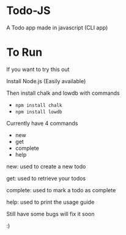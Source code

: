 # Todo-JS

A Todo app made in javascript (CLI app)

# To Run

If you want to try this out

Install Node.js (Easily available)

Then install chalk and lowdb with commands

  * `npm install chalk`
  * `npm install lowdb`

Currently have 4 commands

  * new 
  * get
  * complete
  * help

new:      used to create a new todo

get:      used to retrieve your todos

complete: used to mark a todo as complete

help:     used to print the usage guide

Still have some bugs will fix it soon

:)
